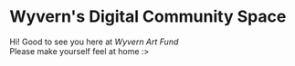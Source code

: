 # Wyvern's Digital Community Space  
Hi! Good to see you here at _Wyvern Art Fund_  
Please make yourself feel at home :>  
